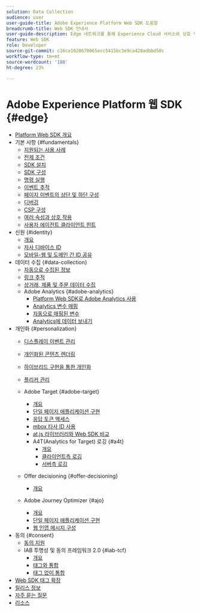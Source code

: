 ```yaml
---
solution: Data Collection
audience: user
user-guide-title: Adobe Experience Platform Web SDK 도움말
breadcrumb-title: Web SDK 안내서
user-guide-description: Edge 네트워크를 통해 Experience Cloud 서비스와 상호 작용할 수 있습니다.
feature: Web SDK
role: Developer
source-git-commit: c16ce1020670065ecc5415bc3e9ca428adbbd50c
workflow-type: tm+mt
source-wordcount: '188'
ht-degree: 23%

---
```



# Adobe Experience Platform 웹 SDK {#edge}

* [Platform Web SDK 개요](home.md)
* 기본 사항 {#fundamentals}
   * [지원되는 사용 사례](fundamentals/supported-use-cases.md)
   * [전제 조건](fundamentals/prerequisite.md)
   * [SDK 설치](fundamentals/installing-the-sdk.md)
   * [SDK 구성](fundamentals/configuring-the-sdk.md)
   * [명령 실행](fundamentals/executing-commands.md)
   * [이벤트 추적](fundamentals/tracking-events.md)
   * [페이지 이벤트의 상단 및 하단 구성](fundamentals/top-bottom-page-events.md)
   * [디버깅](fundamentals/debugging.md)
   * [CSP 구성](fundamentals/configuring-a-csp.md)
   * [여러 속성과 상호 작용](fundamentals/interacting-with-multiple-properties.md)
   * [사용자 에이전트 클라이언트 힌트](fundamentals/user-agent-client-hints.md)
* 신원 {#identity}
   * [개요](identity/overview.md)
   * [자사 디바이스 ID](identity/first-party-device-ids.md)
   * [모바일-웹 및 도메인 간 ID 공유](identity/id-sharing.md)
* 데이터 수집 {#data-collection}
   * [자동으로 수집된 정보](data-collection/automatic-information.md)
   * [링크 추적](data-collection/track-links.md)
   * [상거래, 제품 및 주문 데이터 수집](data-collection/collect-commerce-data.md)
   * Adobe Analytics {#adobe-analytics}
      * [Platform Web SDK로 Adobe Analytics 사용](data-collection/adobe-analytics/analytics-overview.md)
      * [Analytics 변수 매핑](data-collection/adobe-analytics/manually-mapping-variables.md)
      * [자동으로 매핑된 변수](data-collection/adobe-analytics/automatically-mapped-vars.md)
      * [Analytics에 데이터 보내기](data-collection/adobe-analytics/sending-data-to-analytics.md)
* 개인화 {#personalization}
   * [디스플레이 이벤트 관리](personalization/display-events.md)
   * [개인화된 콘텐츠 렌더링](personalization/rendering-personalization-content.md)
   * [하이브리드 구현을 통한 개인화](personalization/hybrid-personalization.md)
   * [플리커 관리](personalization/manage-flicker.md)

   * Adobe Target {#adobe-target}
      * [개요](personalization/adobe-target/target-overview.md)
      * [단일 페이지 애플리케이션 구현](personalization/adobe-target/spa-implementation.md)
      * [응답 토큰 액세스](personalization/adobe-target/accessing-response-tokens.md)
      * [mbox 타사 ID 사용](personalization/adobe-target/using-mbox-3rdpartyid.md)
      * [at.js 라이브러리와 Web SDK 비교](personalization/adobe-target/web-sdk-atjs-comparison.md)
      * A4T(Analytics for Target) 로깅 {#a4t}
         * [개요](personalization/adobe-target/analytics-logging/overview.md)
         * [클라이언트측 로깅](personalization/adobe-target/analytics-logging/client-side.md)
         * [서버측 로깅](personalization/adobe-target/analytics-logging/server-side.md)
   * Offer decisioning {#offer-decisioning}
      * [개요](personalization/offer-decisioning/offer-decisioning-overview.md)
   * Adobe Journey Optimizer {#ajo}
      * [개요](personalization/ajo/overview.md)
      * [단일 페이지 애플리케이션 구현](personalization/ajo/web-spa-implementation.md)
      * [웹 인앱 메시지 구성](personalization/web-in-app-messaging.md)
* 동의 {#consent}
   * [동의 지원](consent/supporting-consent.md)
   * IAB 투명성 및 동의 프레임워크 2.0 {#iab-tcf}
      * [개요](consent/iab-tcf/overview.md)
      * [태그와 통합](consent/iab-tcf/with-launch.md)
      * [태그 없이 통합](consent/iab-tcf/without-launch.md)
* [Web SDK 태그 확장](web-sdk-tag-extension-overview.md)
* [릴리스 정보](release-notes.md)
* [자주 묻는 질문](web-sdk-faq.md)
* [리소스](resources.md)
